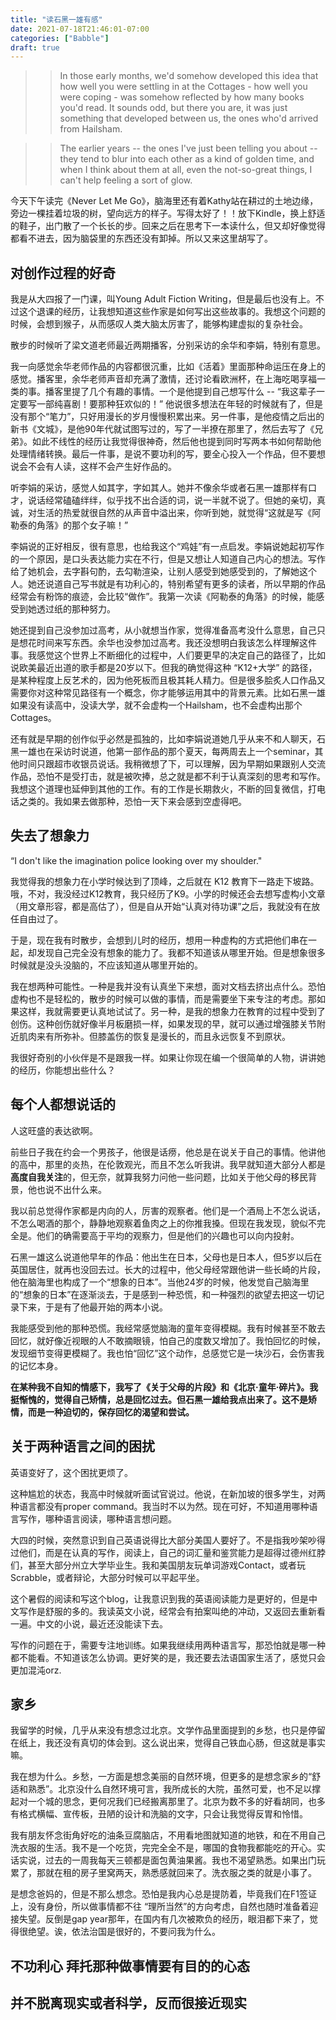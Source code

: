 ```yaml
---
title: "读石黑一雄有感"
date: 2021-07-18T21:46:01-07:00
categories: ["Babble"]
draft: true
---
```

>> In those early months, we'd somehow developed this idea that how well you were settling in at the Cottages - how well you were coping - was somehow reflected by how many books you'd read. It sounds odd, but there you are, it was just something that developed between us, the ones who'd arrived from Hailsham. 

>> The earlier years -- the ones I've just been telling you about -- they tend to blur into each other as a kind of golden time, and when I think about them at all, even the not-so-great things, I can't help feeling a sort of glow. 

今天下午读完《Never Let Me Go》，脑海里还有着Kathy站在耕过的土地边缘，旁边一棵挂着垃圾的树，望向远方的样子。写得太好了！！放下Kindle，换上舒适的鞋子，出门散了一个长长的步。回来之后在思考下一本读什么，但又却好像觉得都看不进去，因为脑袋里的东西还没有卸掉。所以又来这里胡写了。

## 对创作过程的好奇
我是从大四报了一门课，叫Young Adult Fiction Writing，但是最后也没有上。不过这个退课的经历，让我想知道这些作家是如何写出这些故事的。我想这个问题的时候，会想到猴子，从而感叹人类大脑太厉害了，能够构建虚拟的复杂社会。

散步的时候听了梁文道老师最近两期播客，分别采访的余华和李娟，特别有意思。

我一向感觉余华老师作品的内容都很沉重，比如《活着》里面那种命运压在身上的感觉。播客里，余华老师声音却充满了激情，还讨论看欧洲杯，在上海吃喝享福一类的事。播客里提了几个有趣的事情。一个是他提到自己想写什么 -- “我这辈子一定要写一部纯喜剧！要那种狂欢似的！” 他说很多想法在年轻的时候就有了，但是没有那个“笔力”，只好用漫长的岁月慢慢积累出来。另一件事，是他疫情之后出的新书《文城》，是他90年代就试图写过的，写了一半撩在那里了，然后去写了《兄弟》。如此不线性的经历让我觉得很神奇，然后他也提到同时写两本书如何帮助他处理情绪转换。最后一件事，是说不要功利的写，要全心投入一个作品，但不要想说会不会有人读，这样不会产生好作品的。

听李娟的采访，感觉人如其字，字如其人。她并不像余华或者石黑一雄那样有口才，说话经常磕磕绊绊，似乎找不出合适的词，说一半就不说了。但她的亲切，真诚，对生活的热爱就很自然的从声音中溢出来，你听到她，就觉得“这就是写《阿勒泰的角落》的那个女子嘛！” 

李娟说的正好相反，很有意思，也给我这个“鸡娃”有一点启发。李娟说她起初写作的一个原因，是口头表达能力实在不行，但是又想让人知道自己内心的想法。写作给了她机会，去字斟句酌，去勾勒渲染，让别人感受到她感受到的，了解她这个人。她还说道自己写书就是有功利心的，特别希望有更多的读者，所以早期的作品经常会有粉饰的痕迹，会比较“做作”。我第一次读《阿勒泰的角落》的时候，能感受到她透过纸的那种努力。

她还提到自己没参加过高考，从小就想当作家，觉得准备高考没什么意思，自己只是想花时间来写东西。余华也没参加过高考。我还没想明白我该怎么样理解这件事。我感觉这个世界上不断细化的过程中，人们要更早的决定自己的路径了，比如说欧美最近出道的歌手都是20岁以下。但我的确觉得这种 “K12+大学” 的路径，是某种程度上反艺术的，因为他死板而且极其耗人精力。但是很多脍炙人口作品又需要你对这种常见路径有一个概念，你才能够运用其中的背景元素。比如石黑一雄如果没有读高中，没读大学，就不会虚构一个Hailsham，也不会虚构出那个Cottages。

还有就是早期的创作似乎必然是孤独的，比如李娟说道她几乎从来不和人聊天，石黑一雄也在采访时说道，他第一部作品的那个夏天，每两周去上一个seminar，其他时间只跟超市收银员说话。我稍微想了下，可以理解，因为早期如果跟别人交流作品，恐怕不是受打击，就是被吹捧，总之就是都不利于认真深刻的思考和写作。我想这个道理也延伸到其他的工作。有的工作是长期救火，不断的回复微信，打电话之类的。我如果去做那种，恐怕一天下来会感到空虚得吧。

## 失去了想象力
“I don't like the imagination police looking over my shoulder."

我觉得我的想象力在小学时候达到了顶峰，之后就在 K12 教育下一路走下坡路。
哦，不对，我没经过K12教育，我只经历了K9。小学的时候还会去想写虚构小文章（用文章形容，都是高估了），但是自从开始“认真对待功课”之后，我就没有在放任自由过了。

于是，现在我有时散步，会想到儿时的经历，想用一种虚构的方式把他们串在一起，却发现自己完全没有想象的能力了。我都不知道该从哪里开始。但是想象很多时候就是没头没脑的，不应该知道从哪里开始的。

我在想两种可能性。一种是我并没有认真坐下来想，面对文档去挤出点什么。恐怕虚构也不是轻松的，散步的时候可以做的事情，而是需要坐下来专注的考虑。那如果这样，我就需要更认真地试试了。另一种，是我的想象力在教育的过程中受到了创伤。这种创伤就好像半月板磨损一样，如果发现的早，就可以通过增强膝关节附近肌肉来有所弥补。但膝盖伤的恢复是漫长的，而且永远恢复不到原状。

我很好奇别的小伙伴是不是跟我一样。如果让你现在编一个很简单的人物，讲讲她的经历，你能想出些什么？

## 每个人都想说话的  

人这旺盛的表达欲啊。

前些日子我在约会一个男孩子，他很是话痨，他总是在说关于自己的事情。他讲他的高中，那里的炎热，在伦敦观光，而且不怎么听我讲。我早就知道大部分人都是**高度自我关注**的，但无奈，就算我努力问他一些问题，比如关于他父母的移民背景，他也说不出什么来。

我以前总觉得作家都是内向的人，厉害的观察者。他们是一个酒局上不怎么说话，不怎么喝酒的那个，静静地观察着鱼肉之上的你推我搡。但现在我发现，貌似不完全是。他们的确需要高于平均的观察力，但是他们的兴趣也可以向内投射。

石黑一雄这么说道他早年的作品：他出生在日本，父母也是日本人，但5岁以后在英国居住，就再也没回去过。长大的过程中，他父母经常跟他讲一些长崎的片段，他在脑海里也构成了一个“想象的日本”。当他24岁的时候，他发觉自己脑海里的“想象的日本”在逐渐淡去，于是感到一种恐慌，和一种强烈的欲望去把这一切记录下来，于是有了他最开始的两本小说。

我能感受到他的那种恐慌。我经常感觉脑海的童年变得模糊。我有时候甚至不敢去回忆，就好像近视眼的人不敢摘眼镜，怕自己的度数又增加了。我怕回忆的时候，发现细节变得更模糊了。我也怕“回忆”这个动作，总感觉它是一块沙石，会伤害我的记忆本身。

**在某种我不自知的情感下，我写了《关于父母的片段》和《北京·童年·碎片》。我挺惭愧的，觉得自己矫情，总是回忆过去。但石黑一雄给我点出来了。这不是矫情，而是一种迫切的，保存回忆的渴望和尝试。**

## 关于两种语言之间的困扰

英语变好了，这个困扰更烦了。

这种尴尬的状态，我高中时候就听面试官说过。他说，在新加坡的很多学生，对两种语言都没有proper command。我当时不以为然。现在可好，不知道用哪种语言写作，哪种语言阅读，哪种语言想问题。

大四的时候，突然意识到自己英语说得比大部分美国人要好了。不是指我吵架吵得过他们，而是在认真的写作，阅读上，自己的词汇量和鉴赏能力是超得过德州红脖们，甚至大部分州立大学毕业生。我和美国朋友玩单词游戏Contact，或者玩Scrabble，或者辩论，大部分时候可以平起平坐。

这个暑假的阅读和写这个blog，让我意识到我的英语阅读能力是更好的，但是中文写作是舒服的多的。我读英文小说，经常会有拍案叫绝的冲动，又返回去重新看一遍。中文的小说，最近还没能读下去。

写作的问题在于，需要专注地训练。如果我继续用两种语言写，那恐怕就是哪一种都不能看。不知道该怎么协调。更好笑的是，我还要去法语国家生活了，感觉只会更加混沌orz.

## 家乡
我留学的时候，几乎从来没有想念过北京。文学作品里面提到的乡愁，也只是停留在纸上，我还没有真切的体会到。这么说出来，觉得自己铁血心肠，但这就是事实嘛。

我在想为什么。乡愁，一方面是想念美丽的自然环境，但更多的是想念家乡的“舒适和熟悉”。北京没什么自然环境可言，我所成长的大院，虽然可爱，也不足以撑起对一个城的思念，更何况我们已经搬离那里了。北京为数不多的好看胡同，也多有格式横幅、宣传板，丑陋的设计和洗脑的文字，只会让我觉得反胃和怜惜。

我有朋友怀念街角好吃的油条豆腐脑店，不用看地图就知道的地铁，和在不用自己洗衣服的生活。我不是一个吃货，完完全全不是，哪国的食物我都能吃的开心。实话实说，过去的一周我每天三顿都是面包黄油果酱。我也不渴望熟悉。如果出门玩累了，那就在租的房子里窝两天，熟悉感就回来了。洗衣服之类的就是小事了。

是想念爸妈的，但是不那么想念。恐怕是我内心总是提防着，毕竟我们在F1签证上，没有身份，所以做事情都不往 “理所当然”的方向考虑，自然也随时准备着迎接失望。反倒是gap year那年，在国内有几次被欺负的经历，眼泪都下来了，觉得很绝望。诶，依法治国是很好的，不要问我为什么。


## 不功利心 拜托那种做事情要有目的的心态

## 并不脱离现实或者科学，反而很接近现实